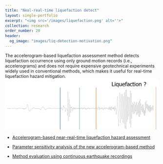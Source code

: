 ```yaml
---
title: "Neal-real-time liquefaction detect"
layout: single-portfolio
excerpt: "<img src='/images/liquefaction.png' alt=''>"
collection: research
order_number: 20
header: 
  og_image: "images/liq-detection-motivation.png"
---
```


The accelerogram-based liquefaction assessment method detects liquefaction occurrence using only ground motion records (i.e., accelerograms) and does not require expensive geotechnical experiments widely used in conventional methods, which makes it useful for real-time liquefaction hazard mitigation.
<br/><img src='/images/liq-detection-motivation.png'>

* [Accelerogram-based near-real-time liquefaction hazard assessment](/posts/2021-05-25-liq-detection)

* [Parameter sensitivity analysis of the new accelerogram-based method](/posts/2021-11-07-liq-detection-correlation)

* [Method evaluation using continuous earthquake recordings](/posts/2022-07-02-liq-detection-4arrays)




